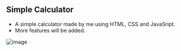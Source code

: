 ## Simple Calculator
- A simple calculator made by me using HTML, CSS and JavaSript.
- More features will be added.
  
![image](https://github.com/Mayank-Sharma17/Simple-Calculator/assets/113251342/d530d9f5-37b8-45ff-861b-6e1a439dbc1c)
